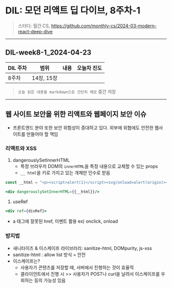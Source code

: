 # DIL: 모던 리액트 딥 다이브, 8주차-1

> 스터디: 월간 CS, https://github.com/monthly-cs/2024-03-modern-react-deep-dive

---

## DIL-week8-1_2024-04-23

| DIL 주차 | 범위       | 내용 | 오늘차 진도 |
| -------- | ---------- | ---- | ----------- |
| 8주차    | 14장, 15장 |      |             |

> `오늘 읽은 내용을 markdown으로 간단히 메모`
> 중간 저장

---

## 웹 사이트 보안을 위한 리액트와 웹페이지 보안 이슈

- 프론트엔드 분야 또한 보안 위험성이 증대하고 있다. 외부에 위협에도 안전한 웹사이트를 만들어야 할 책임

### 리액트와 XSS

1. dangerouslySetInnerHTML
   - 특정 브라우저 DOM의 `innerHTML`을 특정 내용으로 교체할 수 있는 props
   - `__ html`을 키로 가지고 있는 개체만 인수로 받음

```jsx
const __html = "<p><script>alert(1)</script><svg/onload=alert(origin)></p>"

<div dangerouslySetInnerHTML={{__html}}/>
```

1. useRef

```jsx
<div ref={divRef}>
```

- a 태그에 잘못된 href, 이벤트 활용 ex) onclick, onload

### 방지법

- 새니타이즈 & 이스케이프 라이브러리: sanitize-html, DOMpurity, js-xss
- sanitize-html : allow list 방식 = 안전
- 이스케이프는?
  - 사용자가 콘텐츠를 저장할 때, 서버에서 진행하는 것이 효율적
  - 클라이언트에서 진행 시 >> 사용자가 POST나 curl을 날려서 이스케이프를 우회하는 등의 가능성 있음

